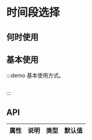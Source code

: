 # 时间段选择


## 何时使用


## 基本使用

:::demo 基本使用方式。

```js

```
:::


## API
| 属性      | 说明    | 类型      |  默认值   |
|---------- |-------- |---------- |-------- |
